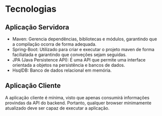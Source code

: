 # Tecnologias

## Aplicação Servidora
* Maven: Gerencia dependências, bibliotecas e módulos, garantindo que a compilação ocorra de forma adequada.
* Spring-Boot: Utilizado para criar e executar o projeto maven de forma faciliatada e garantindo que conveções sejam seguidas.
* JPA (Java Persistence API): É uma API que permite uma interface orientada a objetos na persistência e bancos de dados.
* HsqlDB: Banco de dados relacional em memória.

## Aplicação Cliente
A aplicação cliente é mínima, visto que apenas consumirá informações provindas da API do backend. Portanto, qualquer browser minimamente atualizado deve ser capaz de executar a aplicação.